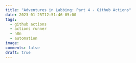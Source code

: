 ```yaml
---
title: "Adventures in Labbing: Part 4 - Github Actions"
date: 2023-01-25T12:51:46-05:00
tags:
  - github actions
  - actions runner
  - n8n
  - automation
image:
comments: false
draft: true
---
```


